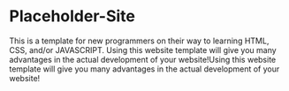 # Placeholder-Site
This is a template for new programmers on their way to learning HTML, CSS, and/or JAVASCRIPT. Using this website template will give you many advantages in the actual development of your website!Using this website template will give you many advantages in the actual development of your website!
